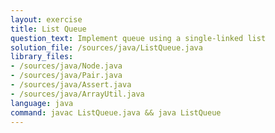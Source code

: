 ```yaml
---
layout: exercise
title: List Queue
question_text: Implement queue using a single-linked list
solution_file: /sources/java/ListQueue.java
library_files:
- /sources/java/Node.java
- /sources/java/Pair.java
- /sources/java/Assert.java
- /sources/java/ArrayUtil.java
language: java
command: javac ListQueue.java && java ListQueue
---
```

